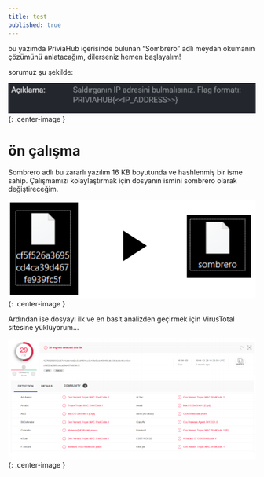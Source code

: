 ```yaml
---
title: test
published: true
---
```


bu yazımda PriviaHub içerisinde bulunan “Sombrero” adlı meydan okumanın çözümünü anlatacağım, dilerseniz hemen başlayalım!

sorumuz şu şekilde:

![image](../post_resources/priviahub-sombrero-writeup/description.png){: .center-image }

# [](#header-1)ön çalışma

Sombrero adlı bu zararlı yazılım 16 KB boyutunda ve hashlenmiş bir isme sahip. Çalışmamızı kolaylaştırmak için dosyanın ismini sombrero olarak değiştireceğim.

![image](../post_resources/sombrero/changename.png){: .center-image }

Ardından ise dosyayı ilk ve en basit analizden geçirmek için VirusTotal sitesine yüklüyorum…

![image](post_resources/sombrero/virustotal.png){: .center-image }

